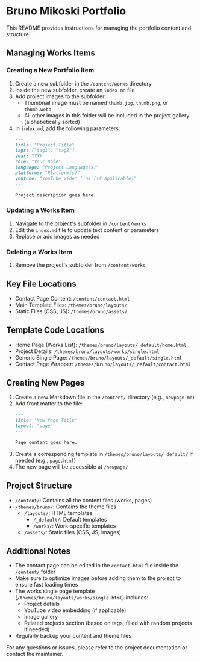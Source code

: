 # Bruno Mikoski Portfolio

This README provides instructions for managing the portfolio content and structure.

## Managing Works Items

### Creating a New Portfolio Item
1. Create a new subfolder in the `/content/works` directory
2. Inside the new subfolder, create an `index.md` file
3. Add project images to the subfolder:
   - Thumbnail image must be named `thumb.jpg`, `thumb.png`, or `thumb.webp`
   - All other images in this folder will be included in the project gallery (alphabetically sorted)
4. In `index.md`, add the following parameters:
   ```markdown
   ---
   title: "Project Title"
   tags: ["tag1", "tag2"]
   year: YYYY
   role: "Your Role"
   language: "Project Language(s)"
   platforms: "Platform(s)"
   youtube: "YouTube video link (if applicable)"
   ---

   Project description goes here.
   ```

### Updating a Works Item
1. Navigate to the project's subfolder in `/content/works`
2. Edit the `index.md` file to update text content or parameters
3. Replace or add images as needed

### Deleting a Works Item
1. Remove the project's subfolder from `/content/works`

## Key File Locations

- Contact Page Content: `/content/contact.html`
- Main Template Files: `/themes/bruno/layouts/`
- Static Files (CSS, JS): `/themes/bruno/assets/`

## Template Code Locations

- Home Page (Works List): `/themes/bruno/layouts/_default/home.html`
- Project Details: `/themes/bruno/layouts/works/single.html`
- Generic Single Page: `/themes/bruno/layouts/_default/single.html`
- Contact Page Wrapper: `/themes/bruno/layouts/_default/contact.html`

## Creating New Pages

1. Create a new Markdown file in the `/content/` directory (e.g., `newpage.md`)
2. Add front matter to the file:
   ```markdown
   ---
   title: "New Page Title"
   layout: "page"
   ---

   Page content goes here.
   ```
3. Create a corresponding template in `/themes/bruno/layouts/_default/` if needed (e.g., `page.html`)
4. The new page will be accessible at `/newpage/`

## Project Structure

- `/content/`: Contains all the content files (works, pages)
- `/themes/bruno/`: Contains the theme files
  - `/layouts/`: HTML templates
    - `/_default/`: Default templates
    - `/works/`: Work-specific templates
  - `/assets/`: Static files (CSS, JS, images)

## Additional Notes

- The contact page can be edited in the `contact.html` file inside the `/content/` folder
- Make sure to optimize images before adding them to the project to ensure fast loading times
- The works single page template (`/themes/bruno/layouts/works/single.html`) includes:
  - Project details
  - YouTube video embedding (if applicable)
  - Image gallery
  - Related projects section (based on tags, filled with random projects if needed)
- Regularly backup your content and theme files

For any questions or issues, please refer to the project documentation or contact the maintainer.
